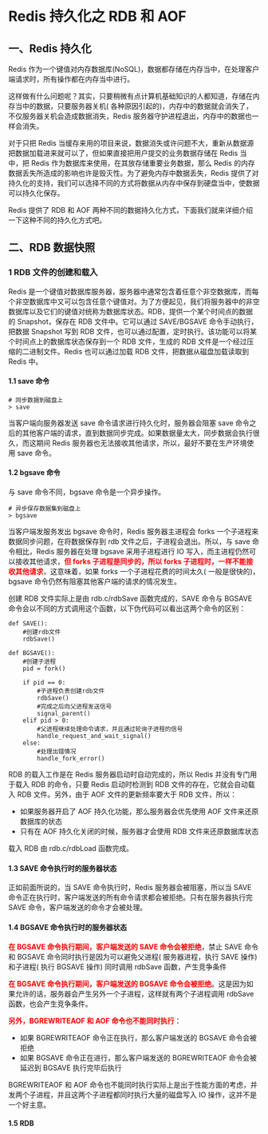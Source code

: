 # Redis 持久化之 RDB 和 AOF 

## 一、Redis 持久化

Redis 作为一个键值对内存数据库(NoSQL)，数据都存储在内存当中，在处理客户端请求时，所有操作都在内存当中进行。

这样做有什么问题呢？其实，只要稍微有点计算机基础知识的人都知道，存储在内存当中的数据，只要服务器关机( 各种原因引起的)，内存中的数据就会消失了，不仅服务器关机会造成数据消失，Redis 服务器守护进程退出，内存中的数据也一样会消失。

对于只把 Redis 当缓存来用的项目来说，数据消失或许问题不大，重新从数据源把数据加载进来就可以了，但如果直接把用户提交的业务数据存储在 Redis 当中，把 Redis 作为数据库来使用，在其放存储重要业务数据，那么 Redis 的内存数据丢失所造成的影响也许是毁灭性。为了避免内存中数据丢失，Redis 提供了对持久化的支持，我们可以选择不同的方式将数据从内存中保存到硬盘当中，使数据可以持久化保存。

Redis 提供了 RDB 和 AOF 两种不同的数据持久化方式，下面我们就来详细介绍一下这种不同的持久化方式吧。

## 二、RDB 数据快照

### 1 RDB 文件的创建和载入

Redis 是一个键值对数据库服务器，服务器中通常包含着任意个非空数据库，而每个非空数据库中又可以包含任意个键值对。为了方便起见，我们将服务器中的非空数据库以及它们的键值对统称为数据库状态。RDB，提供一个某个时间点的数据的 Snapshot，保存在 RDB 文件中。它可以通过 SAVE/BGSAVE 命令手动执行，把数据 Snapshot 写到 RDB 文件，也可以通过配置，定时执行。该功能可以将某个时间点上的数据库状态保存到一个 RDB 文件，生成的 RDB 文件是一个经过压缩的二进制文件。Redis 也可以通过加载 RDB 文件，把数据从磁盘加载读取到 Redis 中。

#### 1.1 save 命令

```sql{.line-numbers}
# 同步数据到磁盘上
> save 
```

当客户端向服务器发送 save 命令请求进行持久化时，服务器会阻塞 save 命令之后的其他客户端的请求，直到数据同步完成。如果数据量太大，同步数据会执行很久，而这期间 Redis 服务器也无法接收其他请求，所以，最好不要在生产环境使用 save 命令。

#### 1.2 bgsave 命令

与 save 命令不同，bgsave 命令是一个异步操作。

```sql{.line-numbers}
# 异步保存数据集到磁盘上
> bgsave 
```

当客户端发服务发出 bgsave 命令时，Redis 服务器主进程会 forks 一个子进程来数据同步问题，在将数据保存到 rdb 文件之后，子进程会退出。所以，与 save 命令相比，Redis 服务器在处理 bgsave 采用子进程进行 IO 写入，而主进程仍然可以接收其他请求，**<font color="red">但 forks 子进程是同步的，所以 forks 子进程时，一样不能接收其他请求</font>**，这意味着，如果 forks 一个子进程花费的时间太久( 一般是很快的)，bgsave 命令仍然有阻塞其他客户端的请求的情况发生。

创建 RDB 文件实际上是由 rdb.c/rdbSave 函数完成的，SAVE 命令与 BGSAVE 命令会以不同的方式调用这个函数，以下伪代码可以看出这两个命令的区别：

```java{.line-numbers}
def SAVE():
    #创建rdb文件
    rdbSave()

def BGSAVE():
    #创建子进程
    pid = fork()
    
    if pid == 0:
        #子进程负责创建rdb文件
        rdbSave()
        #完成之后向父进程发送信号
        signal_parent()
    elif pid > 0:
        #父进程继续处理命令请求，并且通过轮询子进程的信号
        handle_request_and_wait_signal()
    else:
        #处理出错情况
        handle_fork_error() 
```

RDB 的载入工作是在 Redis 服务器启动时自动完成的，所以 Redis 并没有专门用于载入 RDB 的命令，只要 Redis 启动时检测到 RDB 文件的存在，它就会自动载入 RDB 文件。另外，由于 AOF 文件的更新频率要大于 RDB 文件，所以：

- 如果服务器开启了 AOF 持久化功能，那么服务器会优先使用 AOF 文件来还原数据库的状态
- 只有在 AOF 持久化关闭的时候，服务器才会使用 RDB 文件来还原数据库状态

载入 RDB 由 rdb.c/rdbLoad 函数完成。

#### 1.3 SAVE 命令执行时的服务器状态

正如前面所说的，当 SAVE 命令执行时，Redis 服务器会被阻塞，所以当 SAVE 命令正在执行时，客户端发送的所有命令请求都会被拒绝。只有在服务器执行完 SAVE 命令，客户端发送的命令才会被处理。

#### 1.4 BGSAVE 命令执行时的服务器状态

**<font color="red">在 BGSAVE 命令执行期间，客户端发送的 SAVE 命令会被拒绝</font>**，禁止 SAVE 命令和 BGSAVE 命令同时执行是因为可以避免父进程( 服务器进程，执行 SAVE 操作) 和子进程( 执行 BGSAVE 操作) 同时调用 rdbSave 函数，产生竞争条件

**<font color="red">在 BGSAVE 命令执行期间，客户端发送的 BGSAVE 命令会被拒绝</font>**。这是因为如果允许的话，服务器会产生另外一个子进程，这样就有两个子进程调用 rdbSave 函数，也会产生竞争条件。

**<font color="red">另外，BGREWRITEAOF 和 AOF 命令也不能同时执行</font>**：

- 如果 BGREWRITEAOF 命令正在执行，那么客户端发送的 BGSAVE 命令会被拒绝
- 如果 BGSAVE 命令正在进行，那么客户端发送的 BGREWRITEAOF 命令会被延迟到 BGSAVE 执行完毕后执行

BGREWRITEAOF 和 AOF 命令也不能同时执行实际上是出于性能方面的考虑，并发两个子进程，并且这两个子进程都同时执行大量的磁盘写入 IO 操作，这并不是一个好主意。

#### 1.5 RDB 